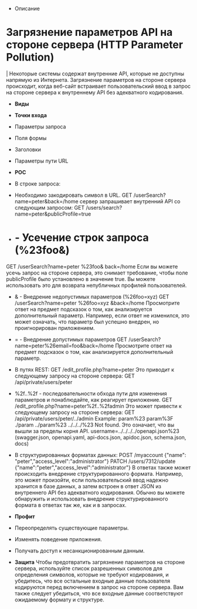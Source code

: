 * Описание


# Загрязнение параметров API на стороне сервера (HTTP Parameter Pollution)

| Некоторые системы содержат внутренние API, которые не доступны напрямую из Интернета. Загрязнение параметров на стороне сервера происходит, когда веб-сайт встраивает пользовательский ввод в запрос на стороне сервера к внутреннему API без адекватного кодирования. 

* **Виды**

* **Точки входа**
* Параметры запроса
* Поля формы
* Заголовки 
* Параметры пути URL

* **POC**
*	В строке запроса:
+ Необходимо закодировать символ в URL.
GET /userSearch?name=peter&back=/home
сервер запрашивает внутренний API со следующим запросом:
GET /users/search?name=peter&publicProfile=true
* # - Усечение строк запроса (%23foo&)
GET /userSearch?name=peter %23foo&  back=/home 
Если вы можете усечь запрос на стороне сервера, это снимает требование, чтобы поле publicProfile было установлено в значение true. Вы можете использовать это для возврата непубличных профилей пользователей.
* & - Внедрение недопустимых параметров (%26foo=xyz)
GET /userSearch?name=peter %26foo=xyz  &back=/home
Просмотрите ответ на предмет подсказок о том, как анализируется дополнительный параметр. Например, если ответ не изменился, это может означать, что параметр был успешно внедрен, но проигнорирован приложением.
* = - Внедрение допустимых параметров
GET /userSearch?name=peter%26email=foo&back=/home
Просмотрите ответ на предмет подсказок о том, как анализируется дополнительный параметр.

*	В путях REST:
GET /edit_profile.php?name=peter
Это приводит к следующему запросу на стороне сервера:
GET /api/private/users/peter
* %2f..%2f - последовательности обхода пути для изменения параметров и понаблюдайте, как реагирует приложение.
GET /edit_profile.php?name=peter%2f..%2fadmin
Это может привести к следующему запросу на стороне сервера:
GET /api/private/users/peter/../admin
Example:
param%23
param%3F
./param
../param%23
../../../%23
Not found. Это означает, что вы вышли за пределы корня API.
username=../../../../openapi.json%23 (swagger.json, openapi.yaml, api-docs.json, apidoc.json, schema.json, docs)

*	В структурированных форматах данных:
POST /myaccount
{"name": "peter\",\"access_level\":\"administrator"}
PATCH /users/7312/update
{"name":"peter","access_level":"administrator"}
В ответах также может происходить внедрение структурированного формата. Например, это может произойти, если пользовательский ввод надежно хранится в базе данных, а затем встроен в ответ JSON из внутреннего API без адекватного кодирования. Обычно вы можете обнаружить и использовать внедрение структурированного формата в ответах так же, как и в запросах.

* **Профит**
* Переопределять существующие параметры.
* Изменять поведение приложения.
* Получать доступ к несанкционированным данным.

* **Защита**
Чтобы предотвратить загрязнение параметров на стороне сервера, используйте список разрешенных символов для определения символов, которые не требуют кодирования, и убедитесь, что все остальные входные данные пользователя кодируются перед включением в запрос на стороне сервера. Вам также следует убедиться, что все входные данные соответствуют ожидаемому формату и структуре.
